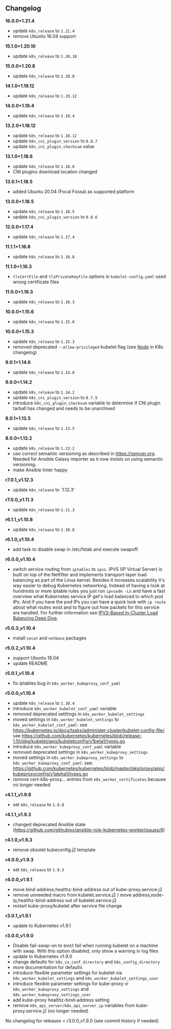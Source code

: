 Changelog
---------

**16.0.0+1.21.4**

- update `k8s_release` to `1.21.4`
- remove Ubuntu 16.04 support

**15.1.0+1.20.10**

- update `k8s_release` to `1.20.10`

**15.0.0+1.20.8**

- update `k8s_release` to `1.20.8`

**14.1.0+1.19.12**

- update `k8s_release` to `1.19.12`

**14.0.0+1.19.4**

- update `k8s_release` to `1.19.4`

**13.2.0+1.18.12**

- update `k8s_release` to `1.18.12`
- update `k8s_cni_plugin_version` to `0.8.7`
- update `k8s_cni_plugin_checksum` value

**13.1.0+1.18.6**

- update `k8s_release` to `1.18.6`
- CNI plugins download location changed

**13.0.1+1.18.5**

- added Ubuntu 20.04 (Focal Fossa) as supported platform

**13.0.0+1.18.5**

- update `k8s_release` to `1.18.5`
- update `k8s_cni_plugin_version` to `0.8.6`

**12.0.0+1.17.4**

- update `k8s_release` to `1.17.4`

**11.1.1+1.16.8**

- update `k8s_release` to `1.16.8`

**11.1.0+1.16.3**

- `tlsCertFile` and `tlsPrivateKeyFile` options in `kubelet-config.yaml` used wrong certificate files

**11.0.0+1.16.3**

- update `k8s_release` to `1.16.3`

**10.0.0+1.15.6**

- update `k8s_release` to `1.15.6`

**10.0.0+1.15.3**

- update `k8s_release` to `1.15.3`
- removed deprecated `--allow-privileged` kubelet flag (see [Node](https://github.com/kubernetes/kubernetes/blob/master/CHANGELOG-1.15.md#node) in K8s changelog)

**9.0.1+1.14.6**

- update `k8s_release` to `1.14.6`

**9.0.0+1.14.2**

- update `k8s_release` to `1.14.2`
- update `k8s_cni_plugin_version` to `0.7.5`
- introduce `k8s_cni_plugin_checksum` variable to determine if CNI plugin tarball has changed and needs to be unarchived

**8.0.1+1.13.5**

- update `k8s_release` to `1.13.5`

**8.0.0+1.13.2**

- update `k8s_release` to `1.13.2`
- use correct semantic versioning as described in https://semver.org. Needed for Ansible Galaxy importer as it now insists on using semantic versioning.
- make Ansible linter happy

**r7.0.1_v1.12.3**

- update `k8s_release` to `1.12.3'

**r7.0.0_v1.11.3**

- update `k8s_release` to `1.11.3`

**r6.1.1_v1.10.8**

- update `k8s_release` to `1.10.8`

**r6.1.0_v1.10.4**

- add task to disable swap in /etc/fstab and execute swapoff.

**r6.0.0_v1.10.4**

- switch service routing from `iptables` to `ipvs`. IPVS (IP Virtual Server) is built on top of the Netfilter and implements transport-layer load balancing as part of the Linux kernel. Besides it increases scalability it's way easier to debug Kubernetes networking. Instead of having a look at hundrests or more iptable rules you just run `ipvsadm -Ln` and have a fast overview what Kubernetes service IP get's load balanced to which pod IPs. And if you have the pod IPs you can have a quick look with `ip route` about what routes exist and to figure out how packets for this service are handled. For further information see [IPVS-Based In-Cluster Load Balancing Deep Dive](https://kubernetes.io/blog/2018/07/09/ipvs-based-in-cluster-load-balancing-deep-dive/).

**r5.0.3_v1.10.4**

- install `socat` and `netbase` packages

**r5.0.2_v1.10.4**

- support Ubuntu 18.04
- update README

**r5.0.1_v1.10.4**

- fix iptables bug in `k8s_worker_kubeproxy_conf_yaml`

**r5.0.0_v1.10.4**

- update `k8s_release` to `1.10.4`
- introduce `k8s_worker_kubelet_conf_yaml` variable
- removed deprecated setttings in `k8s_worker_kubelet_settings`
- moved settings in `k8s_worker_kubelet_settings` to `k8s_worker_kubelet_conf_yaml`:
  see https://kubernetes.io/docs/tasks/administer-cluster/kubelet-config-file/
  see https://github.com/kubernetes/kubernetes/blob/release-1.10/pkg/kubelet/apis/kubeletconfig/v1beta1/types.go
- introduce `k8s_worker_kubeproxy_conf_yaml` variable
- removed deprecated settings in `k8s_worker_kubeproxy_settings`
- moved settings in `k8s_worker_kubeproxy_settings` to `k8s_worker_kubeproxy_conf_yaml`:
  see: https://github.com/kubernetes/kubernetes/blob/master/pkg/proxy/apis/kubeproxyconfig/v1alpha1/types.go
- remove cert-k8s-proxy... entries from `k8s_worker_certificates` because no longer needed

**r4.1.1_v1.9.8**

- set `k8s_release` to `1.9.8`

**r4.1.1_v1.9.3**

- changed deprecated Ansible state (https://github.com/githubixx/ansible-role-kubernetes-worker/issues/8)

**r4.1.0_v1.9.3**

- remove obsolet kubeconfig.j2 template

**r4.0.0_v1.9.3**

- set `k8s_release` to `1.9.3`

**r4.0.0_v1.9.1**

- move bind-address,healthz-bind-address out of kube-proxy.service.j2
- remove unneeded macro from kubelet.service.j2 / move address,node-ip,healthz-bind-address out of kubelet.service.j2
- restart kube-proxy/kubelet after service file change

**r3.0.1_v1.9.1**

- update to Kubernetes v1.9.1

**r3.0.0_v1.9.0**

- Disable fail-swap-on to evict fail when running kubelet on a machine with swap. With this option disabled, only show a warning in log files
- update to Kubernetes v1.9.0
- change defaults for `k8s_ca_conf_directory` and `k8s_config_directory`
- more documentation for defaults
- introduce flexible parameter settings for kubelet via `k8s_worker_kubelet_settings` and `k8s_worker_kubelet_settings_user`
- introduce flexible parameter settings for kube-proxy vi `k8s_worker_kubeproxy_settings` and `k8s_worker_kubeproxy_settings_user`
- add kube-proxy healthz-bind-address setting
- remove `k8s_api_server/k8s_api_server_ip` variables from kube-proxy.service.j2 (no longer needed)

No changelog for releases < r3.0.0_v1.9.0 (see commit history if needed)
